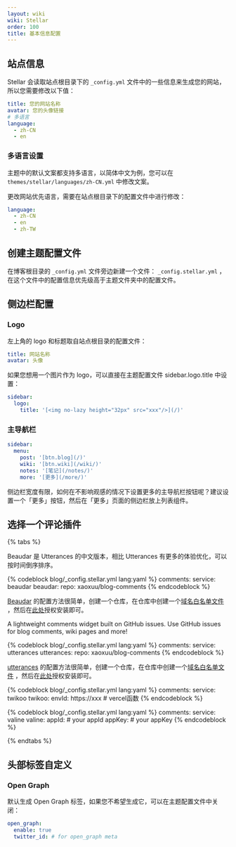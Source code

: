 ```yaml
---
layout: wiki
wiki: Stellar
order: 100
title: 基本信息配置
---
```


## 站点信息

Stellar 会读取站点根目录下的 `_config.yml` 文件中的一些信息来生成您的网站，所以您需要修改以下值：

```yaml blog/_config.yml
title: 您的网站名称
avatar: 您的头像链接
# 多语言
language:
  - zh-CN
  - en
```

### 多语言设置

主题中的默认文案都支持多语言，以简体中文为例，您可以在 `themes/stellar/languages/zh-CN.yml` 中修改文案。

更改网站优先语言，需要在站点根目录下的配置文件中进行修改：

```yaml blog/_config.yml
language:
  - zh-CN
  - en
  - zh-TW
```

## 创建主题配置文件

在博客根目录的 `_config.yml` 文件旁边新建一个文件： `_config.stellar.yml` ，在这个文件中的配置信息优先级高于主题文件夹中的配置文件。

## 侧边栏配置

### Logo

左上角的 logo 和标题取自站点根目录的配置文件：

```yaml blog/_config.yml
title: 网站名称
avatar: 头像
```

如果您想用一个图片作为 logo，可以直接在主题配置文件 sidebar.logo.title 中设置：

```yaml blog/_config.stellar.yml
sidebar:
  logo:
    title: '[<img no-lazy height="32px" src="xxx"/>](/)'
```

### 主导航栏

```yaml blog/_config.stellar.yml
sidebar:
  menu:
    post: '[btn.blog](/)'
    wiki: '[btn.wiki](/wiki/)'
    notes: '[笔记](/notes/)'
    more: '[更多](/more/)'
```

侧边栏宽度有限，如何在不影响观感的情况下设置更多的主导航栏按钮呢？建议设置一个「更多」按钮，然后在「更多」页面的侧边栏放上列表组件。

## 选择一个评论插件

{% tabs %}

<!-- tab Beaudar  -->

Beaudar 是 Utterances 的中文版本，相比 Utterances 有更多的体验优化，可以按时间倒序排序。

{% codeblock blog/_config.stellar.yml lang:yaml %}
comments:
  service: beaudar
  beaudar:
    repo: xaoxuu/blog-comments
{% endcodeblock %}

[Beaudar](https://beaudar.lipk.org) 的配置方法很简单，创建一个仓库，在仓库中创建一个[域名白名单文件](https://github.com/xaoxuu/blog-comments/blob/main/beaudar.json) ，然后在[此处](https://github.com/apps/beaudar)授权安装即可。

<!-- tab utterances  -->

A lightweight comments widget built on GitHub issues. Use GitHub issues for blog comments, wiki pages and more!

{% codeblock blog/_config.stellar.yml lang:yaml %}
comments:
  service: utterances
  utterances:
    repo: xaoxuu/blog-comments
{% endcodeblock %}

[utterances](https://utteranc.es) 的配置方法很简单，创建一个仓库，在仓库中创建一个[域名白名单文件](https://github.com/xaoxuu/blog-comments/blob/main/utterances.json) ，然后在[此处](https://github.com/apps/utterances)授权安装即可。

<!-- tab Twikoo  -->

{% codeblock blog/_config.stellar.yml lang:yaml %}
comments:
  service: twikoo
  twikoo:
    envId: https://xxx # vercel函数
{% endcodeblock %}

<!-- tab Valine  -->

{% codeblock blog/_config.stellar.yml lang:yaml %}
comments:
  service: valine
  valine:
    appId: # your appId
    appKey: # your appKey
{% endcodeblock %}

{% endtabs %}


## 头部标签自定义

### Open Graph

默认生成 Open Graph 标签，如果您不希望生成它，可以在主题配置文件中关闭：

```yaml blog/_config.stellar.yml
open_graph:
  enable: true
  twitter_id: # for open_graph meta
```
